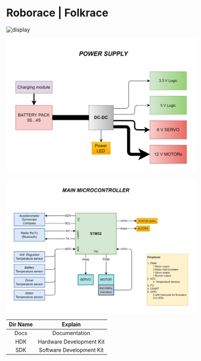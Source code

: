 # Roborace | Folkrace

![display](Images/Renders/Robot-2022-02-17.JPG)

![display](Images/SchematicDrawing_PowerSupply.jpg)

![display](Images/SchematicDrawing_Microcontroller.jpg)

|Dir Name|Explain|
| :--:|:--:|
|Docs|Documentation|
|HDK|Hardware Development Kit|
|SDK|Software Development Kit|
